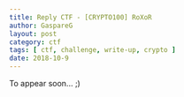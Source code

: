 ```yaml
---
title: Reply CTF - [CRYPTO100] RoXoR
author: GaspareG
layout: post
category: ctf
tags: [ ctf, challenge, write-up, crypto ]
date: 2018-10-9 
---
```


To appear soon... ;)

